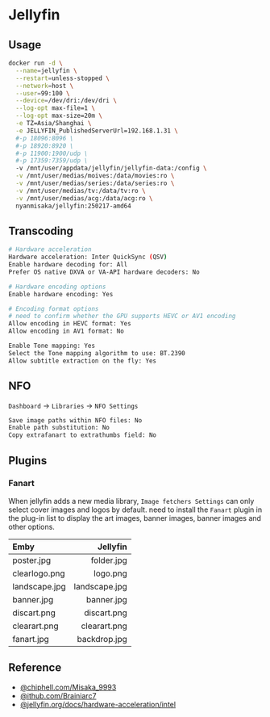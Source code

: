 # Jellyfin

## Usage

```sh
docker run -d \
  --name=jellyfin \
  --restart=unless-stopped \
  --network=host \
  --user=99:100 \
  --device=/dev/dri:/dev/dri \
  --log-opt max-file=1 \
  --log-opt max-size=20m \
  -e TZ=Asia/Shanghai \
  -e JELLYFIN_PublishedServerUrl=192.168.1.31 \
  #-p 18096:8096 \
  #-p 18920:8920 \
  #-p 11900:1900/udp \
  #-p 17359:7359/udp \
  -v /mnt/user/appdata/jellyfin/jellyfin-data:/config \
  -v /mnt/user/medias/moives:/data/movies:ro \
  -v /mnt/user/medias/series:/data/series:ro \
  -v /mnt/user/medias/tv:/data/tv:ro \
  -v /mnt/user/medias/acg:/data/acg:ro \
  nyanmisaka/jellyfin:250217-amd64
```

## Transcoding

```sh
# Hardware acceleration
Hardware acceleration: Inter QuickSync (QSV)
Enable hardware decoding for: All
Prefer OS native DXVA or VA-API hardware decoders: No

# Hardware encoding options
Enable hardware encoding: Yes

# Encoding format options
# need to confirm whether the GPU supports HEVC or AV1 encoding
Allow encoding in HEVC format: Yes
Allow encoding in AV1 format: No

Enable Tone mapping: Yes
Select the Tone mapping algorithm to use: BT.2390
Allow subtitle extraction on the fly: Yes
```

## NFO

`Dashboard` -> `Libraries` -> `NFO Settings`

```sh
Save image paths within NFO files: No
Enable path substitution: No
Copy extrafanart to extrathumbs field: No
```

## Plugins

### Fanart

When jellyfin adds a new media library, `Image fetchers Settings` can only select cover images and logos by default. need to install the `Fanart` plugin in the plug-in list to display the art images, banner images, banner images and other options.

|       Emby      |      Jellyfin    |
| :---------------| ---------------: |
| poster.jpg      | folder.jpg       |
| clearlogo.png   | logo.png         |
| landscape.jpg   | landscape.jpg    |
| banner.jpg      | banner.jpg       |
| discart.png     | discart.png      |
| clearart.png    | clearart.png     |
| fanart.jpg      | backdrop.jpg     |

## Reference

- [@chiphell.com/Misaka_9993](https://www.chiphell.com/thread-2375777-1-1.html)
- [@ithub.com/Brainiarc7](https://gist.github.com/Brainiarc7/aa43570f512906e882ad6cdd835efe57)
- [@jellyfin.org/docs/hardware-acceleration/intel](https://jellyfin.org/docs/general/administration/hardware-acceleration/intel/#configure-and-verify-lp-mode-on-linux)
